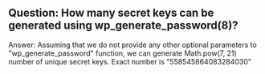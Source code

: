## Question: How many secret keys can be generated using wp_generate_password(8)?

Answer: Assuming that we do not provide any other optional parameters to "wp_generate_password" function, we can generate Math.pow(7, 21) number of unique secret keys. Exact number is "558545864083284030"
